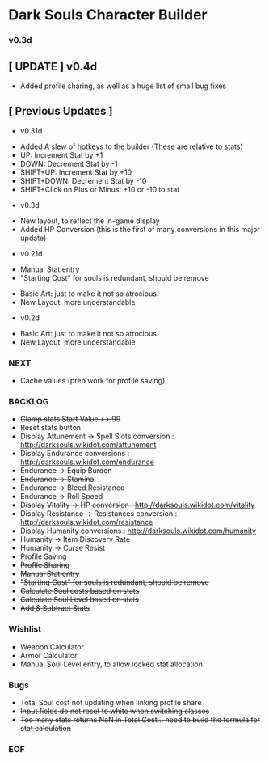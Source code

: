  Dark Souls Character Builder
======================================
### v0.3d

[ UPDATE ] v0.4d
-----------------------------------
* Added profile sharing, as well as a huge list of small bug fixes


[ Previous Updates ]
-----------------------------------
- v0.31d
 * Added A slew of hotkeys to the builder (These are relative to stats)
  * UP: Increment Stat by +1
  * DOWN: Decrement Stat by -1
  * SHIFT+UP: Increment Stat by +10
  * SHIFT+DOWN: Decrement Stat by -10
  * SHIFT+Click on Plus or Minus: +10 or -10 to stat

- v0.3d
 * New layout, to reflect the in-game display
 * Added HP Conversion (this is the first of many conversions in this major update)

- v0.21d
 * Manual Stat entry
 * "Starting Cost" for souls is redundant, should be remove
 + Basic Art: just to make it not so atrocious.
 + New Layout: more understandable

- v0.2d
 + Basic Art: just to make it not so atrocious.
 + New Layout: more understandable


### NEXT
* Cache values (prep work for profile saving)


### BACKLOG
* ~~Clamp stats Start Value <-> 99~~
* Reset stats button
* Display Attunement -> Spell Slots conversion : http://darksouls.wikidot.com/attunement
* Display Endurance conversions : http://darksouls.wikidot.com/endurance
 * ~~Endurance -> Equip Burden~~
 * ~~Endurance -> Stamina~~
 * Endurance -> Bleed Resistance
 * Endurance -> Roll Speed
* ~~Display Vitality -> HP conversion : http://darksouls.wikidot.com/vitality~~
* Display Resistance -> Resistances conversion : http://darksouls.wikidot.com/resistance
* Display Humanity conversions : http://darksouls.wikidot.com/humanity
 * Humanity -> Item Discovery Rate
 * Humanity -> Curse Resist
* Profile Saving
* ~~Profile Sharing~~
* ~~Manual Stat entry~~
* ~~"Starting Cost" for souls is redundant, should be remove~~
* ~~Calculate Soul costs based on stats~~
* ~~Calculate Soul Level based on stats~~
* ~~Add & Subtract Stats~~



### Wishlist
* Weapon Calculator
* Armor Calculator
* Manual Soul Level entry, to allow locked stat allocation.

### Bugs
* Total Soul cost not updating when linking profile share
* ~~Input fields do not reset to white when switching classes~~
* ~~Too many stats returns NaN in Total Cost... need to build the formula for stat calculation~~

### EOF